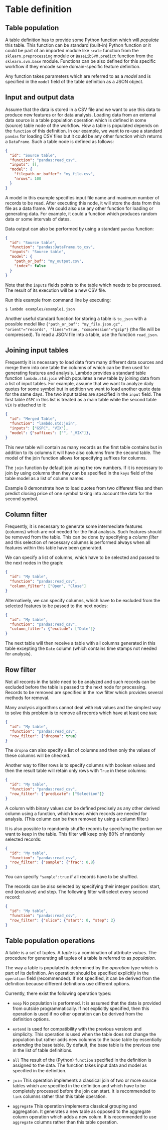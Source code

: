 # Table definition

## Table population

A table definition has to provide some Python function which will *populate* this table. This function can be standard (built-in) Python function or it could be part of an imported module like `scale` function from the `sklearn.preprocessing` module or `BaseLibSVM.predict` function from the `sklearn.svm.base` module. Functions can be also defined for this specific workflow if they encode some domain-specific feature definition.

Any function takes parameters which are referred to as a *model* and is specified in the `model` field of the table definition as a JSON object.

## Input and output data

Assume that the data is stored in a CSV file and we want to use this data to produce new features or for data analysis. Loading data from an external data source is a table population operation which is defined in some (source) table node of the workflow. How a table is populated depends on the `function` of this definition. In our example, we want to re-use a standard `pandas` for loading CSV files but it could be any other function which returns a `DataFrame`. Such a table node is defined as follows:

```json
{
  "id": "Source table",
  "function": "pandas:read_csv",
  "inputs": [],
  "model": {
    "filepath_or_buffer": "my_file.csv",
    "nrows": 100
  }
}
```

A model in this example specifies input file name and maximum number of records to be read. After executing this node, it will store the data from this file as a data frame. We could also use any other function for loading or generating data. For example, it could a function which produces random data or some intervals of dates.

Data output can also be performed by using a standard `pandas` function:

```json
{
  "id": "Source table",
  "function": "pandas:DataFrame.to_csv",
  "inputs": "Source table",
  "model": {
    "path_or_buf": "my_output.csv",
    "index": false
  }
}
```

Note that the `inputs` fields points to the table which needs to be processed. The result of its execution will be a new CSV file.

Run this example from command line by executing:

```console
$ lambdo examples/example1.json
```

Another useful standard function for storing a table is `to_json` with a possible model like `{"path_or_buf": "my_file.json.gz", "orient"="records", "lines"=True, "compression"="gzip"}` (the file will be compressed). To read a JSON file into a table, use the function `read_json`.

## Joining input tables

Frequently it is necessary to load data from many different data sources and merge them into one table the columns of which can be then used for generating features and analysis. Lambdo provides a standard table function `lambdo.std:join`  which populates a new table by joining data from a list of input tables. For example, assume that we want to analyze daily quotes for some symbol but in addition we want to load another quote data for the same days. The two input tables are specified in the `input` field. The first table `GSPC` in this list is treated as a main table while the second table `VIX` is attached to it:

```json
{
  "id": "Merged Table",
  "function": "lambdo.std:join",
  "inputs": ["GSPC", "VIX"],
  "model": {"suffixes": ["", "_VIX"]},
}
```

This new table will contain as many records as the first table contains but in addition to its columns it will have also columns from the second table. The model of the join function allows for specifying suffixes for columns.

The `join` function by default join using the row numbers. If it is necessary to join by using columns then they can be specified in the `keys` field of the table model as a list of column names.

Example 8 demonstrate how to load quotes from two different files and then predict closing price of one symbol taking into account the data for the second symbol.

## Column filter

Frequently, it is necessary to generate some intermediate features (columns) which are not needed for the final analysis. Such features should be removed from the table. This can be done by specifying a *column filter* and this selection of necessary columns is performed always when all features within this table have been generated.

We can specify a list of columns, which have to be selected and passed to the next nodes in the graph:

```json
{
  "id": "My table",
  "function": "pandas:read_csv",
  "column_filter": ["Open", "Close"]
}
```

Alternatively, we can specify columns, which have to be excluded from the selected features to be passed to the next nodes:

```json
{
  "id": "My table",
  "function": "pandas:read_csv",
  "column_filter": {"exclude": ["Date"]}
}
```

The next table will then receive a table with all columns generated in this table excepting the `Date` column (which contains time stamps not needed for analysis).

## Row filter

Not all records in the table need to be analyzed and such records can be excluded before the table is passed to the next node for processing. Records to be removed are specified in the row filter which provides several methods for removal.

Many analysis algorithms cannot deal with `NaN` values and the simplest way to solve this problem is to remove all records which have at least one `NaN`:

```json
{
  "id": "My table",
  "function": "pandas:read_csv",
  "row_filter": {"dropna": true}
}
```

The `dropna` can also specify a list of columns and then only the values of these columns will be checked.

Another way to filter rows is to specify columns with boolean values and then the result table will retain only rows with `True` in these columns:

```json
{
  "id": "My table",
  "function": "pandas:read_csv",
  "row_filter": {"predicate": ["Selection"]}
}
```

A column with binary values can be defined precisely as any other derived column using a function, which knows which records are needed for analysis. (This column can be then removed by using a column filter.)

It is also possible to reandomly shuffle records by specifying the portion we want to keep in the table. This filter will keep only 80% of randomly selected records:

```json
{
  "id": "My table",
  "function": "pandas:read_csv",
  "row_filter": {"sample": {"frac": 0.8}
}
```

You can specify `"sample":true` if all records have to be shuffled.

The records can be also selected by specifying their integer position: start, end (exclusive) and step. The following filter will select every second record:

```json
{
  "id": "My table",
  "function": "pandas:read_csv",
  "row_filter": {"slice": {"start": 0, "step": 2}
}
```

## Table population operations

A table is a *set* of tuples. A *tuple* is a combination of attribute *values*. The procedure for generating all tuples of a table is referred to as *population*.

The way a table is populated is determined by the *operation* type which is part of its definition. An operation should be specified explicitly in the `operation` field (recommended). If not specified, it can be derived from the definition because different definitions use different options.

Currently, there exist the following operation types:

* `noop` No population is performed. It is assumed that the data is provided from outside programmatically. If not explicitly specified, then this operation is used if no other operation can be derived from the definition options.

* `extend` is used for compatibility with the previous versions and simplicity. This operation is used when the table does not change the population but rather adds new columns to the base table by essentially *extending* the base table. By default, the base table is the previous one in the list of table definitions.

* `all` The result of the (Python) `function` specified in the definition is assigned to the data. The function takes input data and model as specified in the definition.

* `join` This operation implements a classical join of two or more source tables which are specified in the definition and which have to be completely processed before the join can start. It is recommended to `link` columns rather than this table operation.

* `aggregate` This operation implements classical grouping and aggregation. It generates a new table as opposed to the aggregate column operation which adds a new colum. It is recommended to use `aggregate` columns rather than this table operation.
